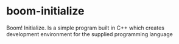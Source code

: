 # boom-initialize
Boom! Initialize. Is a simple program built in C++ which creates development environment for the supplied programming language
